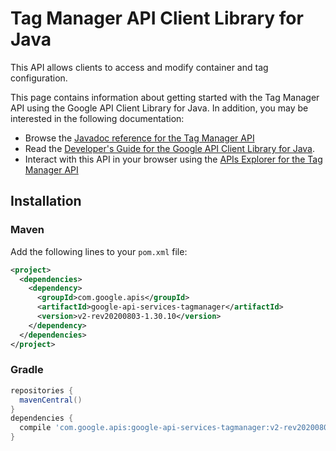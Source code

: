 # Tag Manager API Client Library for Java

This API allows clients to access and modify container and tag configuration.

This page contains information about getting started with the Tag Manager API
using the Google API Client Library for Java. In addition, you may be interested
in the following documentation:

* Browse the [Javadoc reference for the Tag Manager API][javadoc]
* Read the [Developer's Guide for the Google API Client Library for Java][google-api-client].
* Interact with this API in your browser using the [APIs Explorer for the Tag Manager API][api-explorer]

## Installation

### Maven

Add the following lines to your `pom.xml` file:

```xml
<project>
  <dependencies>
    <dependency>
      <groupId>com.google.apis</groupId>
      <artifactId>google-api-services-tagmanager</artifactId>
      <version>v2-rev20200803-1.30.10</version>
    </dependency>
  </dependencies>
</project>
```

### Gradle

```gradle
repositories {
  mavenCentral()
}
dependencies {
  compile 'com.google.apis:google-api-services-tagmanager:v2-rev20200803-1.30.10'
}
```

[javadoc]: https://googleapis.dev/java/google-api-services-tagmanager/latest/index.html
[google-api-client]: https://github.com/googleapis/google-api-java-client/
[api-explorer]: https://developers.google.com/apis-explorer/#p/tagmanager/v1/
